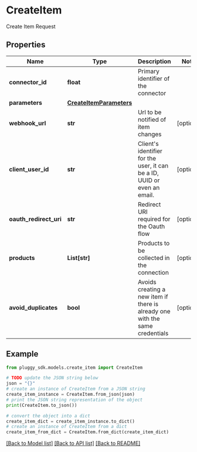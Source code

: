 # CreateItem

Create Item Request

## Properties

Name | Type | Description | Notes
------------ | ------------- | ------------- | -------------
**connector_id** | **float** | Primary identifier of the connector | 
**parameters** | [**CreateItemParameters**](CreateItemParameters.md) |  | 
**webhook_url** | **str** | Url to be notified of item changes | [optional] 
**client_user_id** | **str** | Client&#39;s identifier for the user, it can be a ID, UUID or even an email. | [optional] 
**oauth_redirect_uri** | **str** | Redirect URI required for the Oauth flow | [optional] 
**products** | **List[str]** | Products to be collected in the connection | [optional] 
**avoid_duplicates** | **bool** | Avoids creating a new item if there is already one with the same credentials | [optional] 

## Example

```python
from pluggy_sdk.models.create_item import CreateItem

# TODO update the JSON string below
json = "{}"
# create an instance of CreateItem from a JSON string
create_item_instance = CreateItem.from_json(json)
# print the JSON string representation of the object
print(CreateItem.to_json())

# convert the object into a dict
create_item_dict = create_item_instance.to_dict()
# create an instance of CreateItem from a dict
create_item_from_dict = CreateItem.from_dict(create_item_dict)
```
[[Back to Model list]](../README.md#documentation-for-models) [[Back to API list]](../README.md#documentation-for-api-endpoints) [[Back to README]](../README.md)


